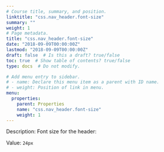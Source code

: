 ```yaml
---
# Course title, summary, and position.
linktitle: "css.nav_header.font-size"
summary: ""
weight: 1
# Page metadata.
title: "css.nav_header.font-size"
date: "2018-09-09T00:00:00Z"
lastmod: "2018-09-09T00:00:00Z"
draft: false  # Is this a draft? true/false
toc: true  # Show table of contents? true/false
type: docs  # Do not modify.

# Add menu entry to sidebar.
# - name: Declare this menu item as a parent with ID name.
# - weight: Position of link in menu.
menu:
  properties:
    parent: Properties
    name: "css.nav_header.font-size"
    weight: 1
---
```


Description: Font size for the header:


Value: `24px`